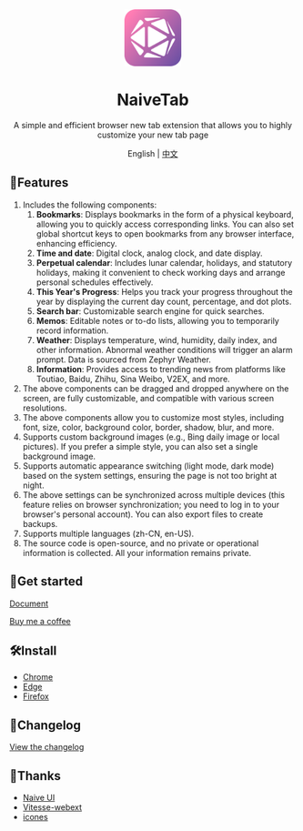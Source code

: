 <div align="center">
  <img src="./assets/img/icon/icon.png" width="100" height="100" />
  <h1 align="center">NaiveTab</h1>
  <p align="center">A simple and efficient browser new tab extension that allows you to highly customize your new tab page</p>
  <p align="center">English | <a href="https://github.com/GXFG/newtab-naivetab/blob/main/README.md">中文</a></p>
</div>

## 🌟Features

1. Includes the following components:
   1. **Bookmarks**: Displays bookmarks in the form of a physical keyboard, allowing you to quickly access corresponding links. You can also set global shortcut keys to open bookmarks from any browser interface, enhancing efficiency.
   2. **Time and date**: Digital clock, analog clock, and date display.
   3. **Perpetual calendar**: Includes lunar calendar, holidays, and statutory holidays, making it convenient to check working days and arrange personal schedules effectively.
   4. **This Year's Progress**: Helps you track your progress throughout the year by displaying the current day count, percentage, and dot plots.
   5. **Search bar**: Customizable search engine for quick searches.
   6. **Memos**: Editable notes or to-do lists, allowing you to temporarily record information.
   7. **Weather**: Displays temperature, wind, humidity, daily index, and other information. Abnormal weather conditions will trigger an alarm prompt. Data is sourced from Zephyr Weather.
   8. **Information**: Provides access to trending news from platforms like Toutiao, Baidu, Zhihu, Sina Weibo, V2EX, and more.
2. The above components can be dragged and dropped anywhere on the screen, are fully customizable, and compatible with various screen resolutions.
3. The above components allow you to customize most styles, including font, size, color, background color, border, shadow, blur, and more.
4. Supports custom background images (e.g., Bing daily image or local pictures). If you prefer a simple style, you can also set a single background image.
5. Supports automatic appearance switching (light mode, dark mode) based on the system settings, ensuring the page is not too bright at night.
6. The above settings can be synchronized across multiple devices (this feature relies on browser synchronization; you need to log in to your browser's personal account). You can also export files to create backups.
7. Supports multiple languages (zh-CN, en-US).
8. The source code is open-source, and no private or operational information is collected. All your information remains private.

## 🚀Get started

[Document](https://gxfg.github.io/naivetab-doc)

[Buy me a coffee](https://github.com/GXFG/newtab-naivetab/blob/main/sponsor.md)

## 🛠️Install

- [Chrome](https://chrome.google.com/webstore/detail/naivetab-%E6%96%B0%E6%A0%87%E7%AD%BE%E9%A1%B5/hhfebdcoeoddbdhgcgflblcjcgogijem)
- [Edge](https://microsoftedge.microsoft.com/addons/detail/naivetab-%E6%96%B0%E6%A0%87%E7%AD%BE%E9%A1%B5/kejadmppkffccjopodhekdnmkofidmjl)
- [Firefox](https://addons.mozilla.org/zh-CN/firefox/addon/naivetab-%E6%96%B0%E6%A0%87%E7%AD%BE%E9%A1%B5)

## 📜Changelog

[View the changelog](https://github.com/GXFG/newtab-naivetab/blob/main/CHANGELOG.md)

## 🌼Thanks

- [Naive UI](https://www.naiveui.com)
- [Vitesse-webext](https://github.com/antfu/vitesse-webext)
- [icones](https://icones.js.org)
